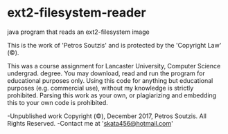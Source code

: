 # ext2-filesystem-reader
java program that reads an ext2-filesystem image

This is the work of 'Petros Soutzis' and is protected by the 'Copyright Law' (©).

This was a course assignment for Lancaster University, Computer Science undergrad. degree.
You may download, read and run the program for educational purposes only.
Using this code for anything but educational purposes (e.g. commercial use), without my knowledge is strictly prohibited.
Parsing this work as your own, or plagiarizing and embedding this to your own code is prohibited.

-Unpublished work Copyright (©), December 2017, Petros Soutzis. All Rights Reserved.
-Contact me at 'skata456@hotmail.com'
